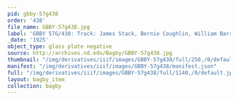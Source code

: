 ```yaml
---
pid: gbby-57g438
order: '438'
file_name: GBBY-57g438.jpg
label: 'GBBY 57G/438: Track: James Stack, Bernie Coughlin, William Barr - 1925'
_date: '1925'
object_type: glass plate negative
source: http://archives.nd.edu/Bagby/GBBY-57g438.jpg
thumbnail: "/img/derivatives/iiif/images/GBBY-57g438/full/250,/0/default.jpg"
manifest: "/img/derivatives/iiif/images/GBBY-57g438/manifest.json"
full: "/img/derivatives/iiif/images/GBBY-57g438/full/1140,/0/default.jpg"
layout: bagby_item
collection: bagby
---
```

